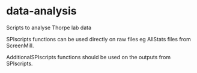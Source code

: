# data-analysis
Scripts to analyse Thorpe lab data

SPIscripts functions can be used directly on raw files eg AllStats files from ScreenMill.

AdditionalSPIscripts functions should be used on the outputs from SPIscripts.
